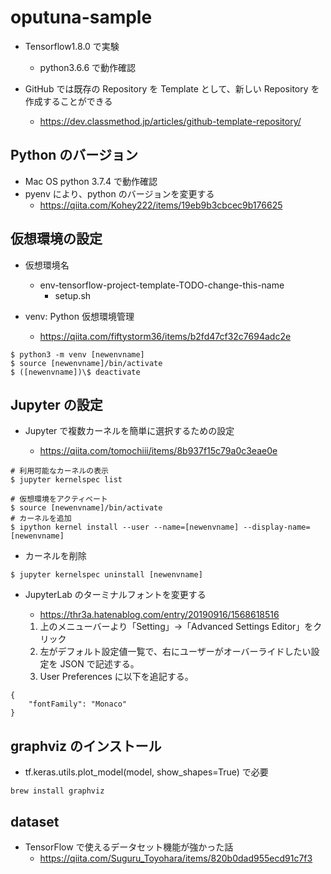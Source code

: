 # oputuna-sample

- Tensorflow1.8.0 で実験

  - python3.6.6 で動作確認

- GitHub では既存の Repository を Template として、新しい Repository を作成することができる
  - https://dev.classmethod.jp/articles/github-template-repository/

## Python のバージョン

- Mac OS python 3.7.4 で動作確認
- pyenv により、python のバージョンを変更する
  - https://qiita.com/Kohey222/items/19eb9b3cbcec9b176625

## 仮想環境の設定

- 仮想環境名

  - env-tensorflow-project-template-TODO-change-this-name
    - setup.sh

- venv: Python 仮想環境管理
  - https://qiita.com/fiftystorm36/items/b2fd47cf32c7694adc2e

```
$ python3 -m venv [newenvname]
$ source [newenvname]/bin/activate
$ ([newenvname])\$ deactivate
```

## Jupyter の設定

- Jupyter で複数カーネルを簡単に選択するための設定

  - https://qiita.com/tomochiii/items/8b937f15c79a0c3eae0e

```
# 利用可能なカーネルの表示
$ jupyter kernelspec list

# 仮想環境をアクティベート
$ source [newenvname]/bin/activate
# カーネルを追加
$ ipython kernel install --user --name=[newenvname] --display-name=[newenvname]
```

- カーネルを削除

```
$ jupyter kernelspec uninstall [newenvname]
```

- JupyterLab のターミナルフォントを変更する

  - https://thr3a.hatenablog.com/entry/20190916/1568618516

  1. 上のメニューバーより「Setting」→「Advanced Settings Editor」をクリック
  2. 左がデフォルト設定値一覧で、右にユーザーがオーバーライドしたい設定を JSON で記述する。
  3. User Preferences に以下を追記する。

```
{
    "fontFamily": "Monaco"
}
```

## graphviz のインストール

- tf.keras.utils.plot_model(model, show_shapes=True) で必要

```
brew install graphviz
```

## dataset

- TensorFlow で使えるデータセット機能が強かった話
  - https://qiita.com/Suguru_Toyohara/items/820b0dad955ecd91c7f3
